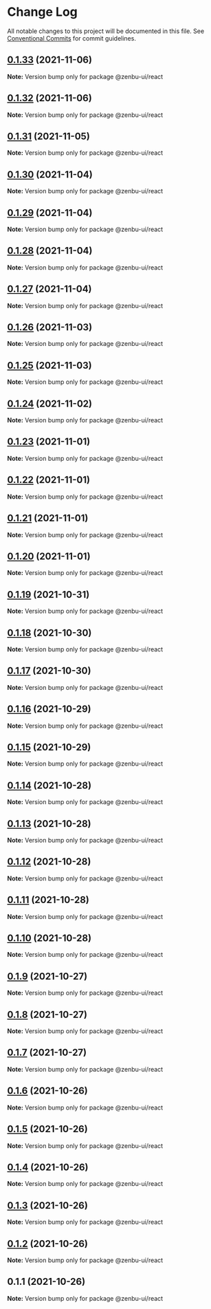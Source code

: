 # Change Log

All notable changes to this project will be documented in this file.
See [Conventional Commits](https://conventionalcommits.org) for commit guidelines.

## [0.1.33](https://github.com/KodepandaID/zenbu-ui/compare/@zenbu-ui/react@0.1.32...@zenbu-ui/react@0.1.33) (2021-11-06)

**Note:** Version bump only for package @zenbu-ui/react





## [0.1.32](https://github.com/KodepandaID/zenbu-ui/compare/@zenbu-ui/react@0.1.31...@zenbu-ui/react@0.1.32) (2021-11-06)

**Note:** Version bump only for package @zenbu-ui/react





## [0.1.31](https://github.com/KodepandaID/zenbu-ui/compare/@zenbu-ui/react@0.1.30...@zenbu-ui/react@0.1.31) (2021-11-05)

**Note:** Version bump only for package @zenbu-ui/react





## [0.1.30](https://github.com/KodepandaID/zenbu-ui/compare/@zenbu-ui/react@0.1.29...@zenbu-ui/react@0.1.30) (2021-11-04)

**Note:** Version bump only for package @zenbu-ui/react





## [0.1.29](https://github.com/KodepandaID/zenbu-ui/compare/@zenbu-ui/react@0.1.28...@zenbu-ui/react@0.1.29) (2021-11-04)

**Note:** Version bump only for package @zenbu-ui/react





## [0.1.28](https://github.com/KodepandaID/zenbu-ui/compare/@zenbu-ui/react@0.1.27...@zenbu-ui/react@0.1.28) (2021-11-04)

**Note:** Version bump only for package @zenbu-ui/react





## [0.1.27](https://github.com/KodepandaID/zenbu-ui/compare/@zenbu-ui/react@0.1.26...@zenbu-ui/react@0.1.27) (2021-11-04)

**Note:** Version bump only for package @zenbu-ui/react





## [0.1.26](https://github.com/KodepandaID/zenbu-ui/compare/@zenbu-ui/react@0.1.25...@zenbu-ui/react@0.1.26) (2021-11-03)

**Note:** Version bump only for package @zenbu-ui/react





## [0.1.25](https://github.com/KodepandaID/zenbu-ui/compare/@zenbu-ui/react@0.1.24...@zenbu-ui/react@0.1.25) (2021-11-03)

**Note:** Version bump only for package @zenbu-ui/react





## [0.1.24](https://github.com/KodepandaID/zenbu-ui/compare/@zenbu-ui/react@0.1.23...@zenbu-ui/react@0.1.24) (2021-11-02)

**Note:** Version bump only for package @zenbu-ui/react





## [0.1.23](https://github.com/KodepandaID/zenbu-ui/compare/@zenbu-ui/react@0.1.22...@zenbu-ui/react@0.1.23) (2021-11-01)

**Note:** Version bump only for package @zenbu-ui/react





## [0.1.22](https://github.com/KodepandaID/zenbu-ui/compare/@zenbu-ui/react@0.1.21...@zenbu-ui/react@0.1.22) (2021-11-01)

**Note:** Version bump only for package @zenbu-ui/react





## [0.1.21](https://github.com/KodepandaID/zenbu-ui/compare/@zenbu-ui/react@0.1.20...@zenbu-ui/react@0.1.21) (2021-11-01)

**Note:** Version bump only for package @zenbu-ui/react





## [0.1.20](https://github.com/KodepandaID/zenbu-ui/compare/@zenbu-ui/react@0.1.19...@zenbu-ui/react@0.1.20) (2021-11-01)

**Note:** Version bump only for package @zenbu-ui/react





## [0.1.19](https://github.com/KodepandaID/zenbu-ui/compare/@zenbu-ui/react@0.1.18...@zenbu-ui/react@0.1.19) (2021-10-31)

**Note:** Version bump only for package @zenbu-ui/react





## [0.1.18](https://github.com/KodepandaID/zenbu-ui/compare/@zenbu-ui/react@0.1.17...@zenbu-ui/react@0.1.18) (2021-10-30)

**Note:** Version bump only for package @zenbu-ui/react





## [0.1.17](https://github.com/KodepandaID/zenbu-ui/compare/@zenbu-ui/react@0.1.16...@zenbu-ui/react@0.1.17) (2021-10-30)

**Note:** Version bump only for package @zenbu-ui/react





## [0.1.16](https://github.com/KodepandaID/zenbu-ui/compare/@zenbu-ui/react@0.1.15...@zenbu-ui/react@0.1.16) (2021-10-29)

**Note:** Version bump only for package @zenbu-ui/react





## [0.1.15](https://github.com/KodepandaID/zenbu-ui/compare/@zenbu-ui/react@0.1.14...@zenbu-ui/react@0.1.15) (2021-10-29)

**Note:** Version bump only for package @zenbu-ui/react





## [0.1.14](https://github.com/KodepandaID/zenbu-ui/compare/@zenbu-ui/react@0.1.13...@zenbu-ui/react@0.1.14) (2021-10-28)

**Note:** Version bump only for package @zenbu-ui/react





## [0.1.13](https://github.com/KodepandaID/zenbu-ui/compare/@zenbu-ui/react@0.1.12...@zenbu-ui/react@0.1.13) (2021-10-28)

**Note:** Version bump only for package @zenbu-ui/react





## [0.1.12](https://github.com/KodepandaID/zenbu-ui/compare/@zenbu-ui/react@0.1.11...@zenbu-ui/react@0.1.12) (2021-10-28)

**Note:** Version bump only for package @zenbu-ui/react





## [0.1.11](https://github.com/KodepandaID/zenbu-ui/compare/@zenbu-ui/react@0.1.10...@zenbu-ui/react@0.1.11) (2021-10-28)

**Note:** Version bump only for package @zenbu-ui/react





## [0.1.10](https://github.com/KodepandaID/zenbu-ui/compare/@zenbu-ui/react@0.1.9...@zenbu-ui/react@0.1.10) (2021-10-28)

**Note:** Version bump only for package @zenbu-ui/react





## [0.1.9](https://github.com/KodepandaID/zenbu-ui/compare/@zenbu-ui/react@0.1.8...@zenbu-ui/react@0.1.9) (2021-10-27)

**Note:** Version bump only for package @zenbu-ui/react





## [0.1.8](https://github.com/KodepandaID/zenbu-ui/compare/@zenbu-ui/react@0.1.7...@zenbu-ui/react@0.1.8) (2021-10-27)

**Note:** Version bump only for package @zenbu-ui/react





## [0.1.7](https://github.com/KodepandaID/zenbu-ui/compare/@zenbu-ui/react@0.1.6...@zenbu-ui/react@0.1.7) (2021-10-27)

**Note:** Version bump only for package @zenbu-ui/react





## [0.1.6](https://github.com/KodepandaID/zenbu-ui/compare/@zenbu-ui/react@0.1.5...@zenbu-ui/react@0.1.6) (2021-10-26)

**Note:** Version bump only for package @zenbu-ui/react





## [0.1.5](https://github.com/KodepandaID/zenbu-ui/compare/@zenbu-ui/react@0.1.4...@zenbu-ui/react@0.1.5) (2021-10-26)

**Note:** Version bump only for package @zenbu-ui/react





## [0.1.4](https://github.com/KodepandaID/zenbu-ui/compare/@zenbu-ui/react@0.1.3...@zenbu-ui/react@0.1.4) (2021-10-26)

**Note:** Version bump only for package @zenbu-ui/react





## [0.1.3](https://github.com/KodepandaID/zenbu-ui/compare/@zenbu-ui/react@0.1.2...@zenbu-ui/react@0.1.3) (2021-10-26)

**Note:** Version bump only for package @zenbu-ui/react





## [0.1.2](https://github.com/KodepandaID/zenbu-ui/compare/@zenbu-ui/react@0.1.1...@zenbu-ui/react@0.1.2) (2021-10-26)

**Note:** Version bump only for package @zenbu-ui/react





## 0.1.1 (2021-10-26)

**Note:** Version bump only for package @zenbu-ui/react
